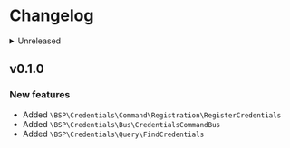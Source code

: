 # Changelog

<details>
<summary>Unreleased</summary>

### BREAKING CHANGES

- remove `\BSP\Credentials\Port\PasswordEncoder` from `\BSP\Credentials\ValueObject\HashedPassword` constructor.

### New features

### Bugfixes

</details>

## v0.1.0

### New features

- Added `\BSP\Credentials\Command\Registration\RegisterCredentials`
- Added `\BSP\Credentials\Bus\CredentialsCommandBus`
- Added `\BSP\Credentials\Query\FindCredentials`
